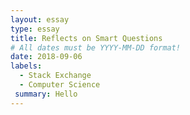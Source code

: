 ```yaml
---
layout: essay
type: essay
title: Reflects on Smart Questions
# All dates must be YYYY-MM-DD format!
date: 2018-09-06
labels:
  - Stack Exchange
  - Computer Science
 summary: Hello
---
```


